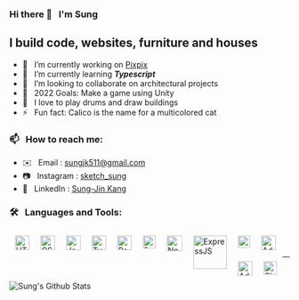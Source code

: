 ### Hi there 👋 &nbsp; I'm Sung

## I build code, websites, furniture and houses
- 🔭 &nbsp; I’m currently working on [Pixpix][website]
- 🌱 &nbsp; I’m currently learning ***Typescript***
- 👯 &nbsp; I’m looking to collaborate on architectural projects
- 💬 &nbsp; 2022 Goals: Make a game using Unity
- 🥁 &nbsp; I love to play drums and draw buildings 
- ⚡ &nbsp; Fun fact: Calico is the name for a multicolored cat

### 📫  &nbsp; How to reach me:
- ✉️ &nbsp; Email : sungjk511@gmail.com
- 📷 &nbsp; Instagram : [sketch_sung][instagram]
- 👥 &nbsp; LinkedIn : [Sung-Jin Kang][linkedin]

### 🛠  &nbsp; Languages and Tools:

<img align="left" alt="HTML" width="26px" style="margin:10px;" src="https://user-images.githubusercontent.com/79678662/142154904-901c84fe-0690-4652-bc45-de4a1c508c3d.png" />

<img align="left" alt="CSS" width="26px" style="margin:10px;" src="https://user-images.githubusercontent.com/79678662/142154725-d7fc51c8-cb81-4b79-9ce4-0f852c03ce4e.png" />

<img align="left" alt="Javascript" width="26px" style="margin:10px;" src="https://user-images.githubusercontent.com/79678662/142154486-b2e1a534-8bc5-42a4-969d-7bea867e1420.png" /> 

<img align="left" alt="Typescript" width="26px" style="margin:10px;" src="https://user-images.githubusercontent.com/79678662/142439205-944d8dd3-acd8-4945-9d57-22e16e6b56d0.png" /> 

<img align="left" alt="React" width="26px" style="margin:10px;" src="https://user-images.githubusercontent.com/79678662/142155719-253be211-a1a0-4259-ab62-bc344beed5c6.png" />

<img align="left" alt="Redux" width="23px" style="margin:10px;" src="https://user-images.githubusercontent.com/79678662/142155611-4626faa0-7066-4184-84f5-344451cd5fd1.png" />


<img align="left" alt="NodeJS" height="28px" style="margin:10px;" src="https://user-images.githubusercontent.com/79678662/142155970-9e440371-9282-49a2-adc7-c016cbcac527.png" />

<img align="left" alt="ExpressJS" width="60px" style="margin:10px;" src="https://user-images.githubusercontent.com/79678662/142156605-cabcb02b-5999-4f18-8026-5d383d03ee02.png" />

<img align="left" alt="VS Code" width="22px" style="margin:10px;" src="https://user-images.githubusercontent.com/79678662/142157565-c8ceff68-5c5e-4f94-8da2-ad8b1c397a3a.png" />

<img align="left" alt="Adobe Photoshop" width="26px" style="margin:10px;" src="https://user-images.githubusercontent.com/79678662/142156533-f892b16c-6ece-472d-bdc0-3129b0bee65c.png" />

<img align="left" alt="Adobe Illustrator" width="26px" style="margin:10px;" src="https://user-images.githubusercontent.com/79678662/142156391-91ea4bd2-9afc-4f11-9635-ff5b78aee5a9.png" />

<img align="left" alt="SketchUp" width="24px" style="margin:10px;" src="https://user-images.githubusercontent.com/79678662/142157231-1425a8fb-3c45-481d-8443-d669a0b64d1d.png" />

<br />
<br />

---

<img align="left" alt="Sung's Github Stats" src="https://github-readme-stats.vercel.app/api?username=spirited-hunger&show_icons=true&theme=tokyonight&hide_border=true&hide=stars" />

<br />
<br />

[website]: https://github.com/spirited-hunger/pixpix
[instagram]: https://www.instagram.com/sketch_sung/
[linkedin]: https://www.linkedin.com/in/sung-jin-kang-480987225/



